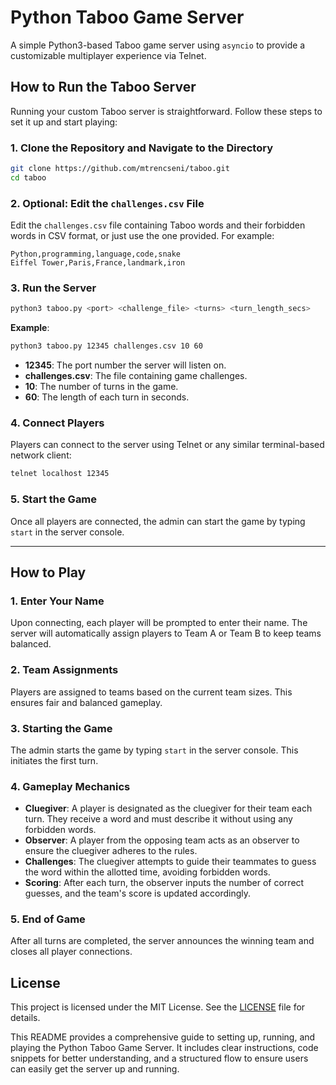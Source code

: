 # Python Taboo Game Server

A simple Python3-based Taboo game server using `asyncio` to provide a customizable multiplayer experience via Telnet.

## How to Run the Taboo Server

Running your custom Taboo server is straightforward. Follow these steps to set it up and start playing:

### 1. Clone the Repository and Navigate to the Directory

```bash
git clone https://github.com/mtrencseni/taboo.git
cd taboo
```

### 2. Optional: Edit the `challenges.csv` File

Edit the `challenges.csv` file containing Taboo words and their forbidden words in CSV format, or just use the one provided. For example:

```
Python,programming,language,code,snake
Eiffel Tower,Paris,France,landmark,iron
```

### 3. Run the Server

```bash
python3 taboo.py <port> <challenge_file> <turns> <turn_length_secs>
```

**Example**:

```bash
python3 taboo.py 12345 challenges.csv 10 60
```

- **12345**: The port number the server will listen on.
- **challenges.csv**: The file containing game challenges.
- **10**: The number of turns in the game.
- **60**: The length of each turn in seconds.

### 4. Connect Players

Players can connect to the server using Telnet or any similar terminal-based network client:

```bash
telnet localhost 12345
```

### 5. Start the Game

Once all players are connected, the admin can start the game by typing `start` in the server console.

---

## How to Play

### 1. Enter Your Name

Upon connecting, each player will be prompted to enter their name. The server will automatically assign players to Team A or Team B to keep teams balanced.

### 2. Team Assignments

Players are assigned to teams based on the current team sizes. This ensures fair and balanced gameplay.

### 3. Starting the Game

The admin starts the game by typing `start` in the server console. This initiates the first turn.

### 4. Gameplay Mechanics

- **Cluegiver**: A player is designated as the cluegiver for their team each turn. They receive a word and must describe it without using any forbidden words.
- **Observer**: A player from the opposing team acts as an observer to ensure the cluegiver adheres to the rules.
- **Challenges**: The cluegiver attempts to guide their teammates to guess the word within the allotted time, avoiding forbidden words.
- **Scoring**: After each turn, the observer inputs the number of correct guesses, and the team's score is updated accordingly.

### 5. End of Game

After all turns are completed, the server announces the winning team and closes all player connections.

## License

This project is licensed under the MIT License. See the [LICENSE](LICENSE) file for details.

This README provides a comprehensive guide to setting up, running, and playing the Python Taboo Game Server. It includes clear instructions, code snippets for better understanding, and a structured flow to ensure users can easily get the server up and running.
